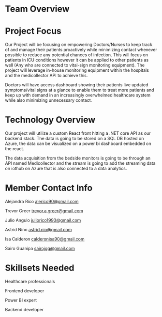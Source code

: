 
# Team Overview

# Project Focus

Our Project will be focusing on empowering Doctors/Nurses to keep track of and manage their patients proactively while minimizing contact whenever possible to reduce any potential chances of infection. This will focus on patients in ICU conditions however it can be applied to other patients as well (Any who are connected to vital-sign monitoring equipment). The project will leverage in-house monitoring equipment within the hospitals and the medicollector API to achieve this.
 
Doctors will have access dashboard showing their patients live updated symptoms/vital signs at a glance to enable them to treat more patients and keep up with demand in an increasingly overwhelmed healthcare system while also minimizing unnecessary contact. 
 
# Technology Overview
Our project will utilize a custom React front hitting a .NET core API as our backend stack. The data is going to be stored on a SQL DB hosted on Azure, the data can be visualized on a power bi dashboard embedded on the react.
 
The data acquisition from the bedside monitors is going to be through an API named Medicollector and the stream is going to add the streaming data on iothub on Azure that is also connected to a data analytics. 
 
# Member Contact Info
 
Alejandra Rico  alerico90@gmail.com
 
Trevor Greer trevor.a.greer@gmail.com
 
Julio Angulo juliorico1993@gmail.com
 
Astrid Nino astrid.nio@gmail.com
 
Isa Calderon calderonisa90@gmail.com
 
Sairo Guanipa sairojgg@gmail.com
 

# Skillsets Needed

  
 
Healthcare professionals 
 
Frontend developer
 
Power BI expert
 
Backend developer
 
 
